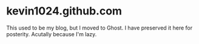 # kevin1024.github.com

This used to be my blog, but I moved to Ghost.  I have preserved it here for posterity.  Acutally because I'm lazy.
